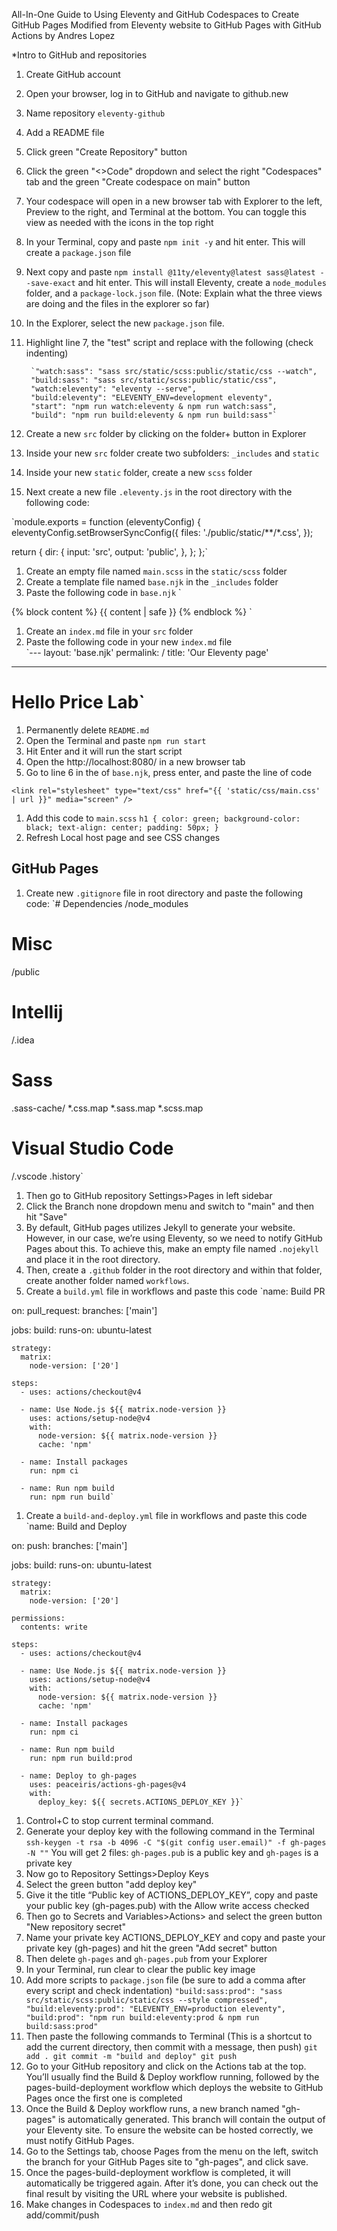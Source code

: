 All-In-One Guide to Using Eleventy and GitHub Codespaces to Create GitHub Pages
Modified from Eleventy website to GitHub Pages with GitHub Actions by Andres Lopez

*Intro to GitHub and repositories
1. Create GitHub account
1. Open your browser, log in to GitHub and navigate to github.new 
1. Name repository `eleventy-github`
1. Add a README file
1. Click green "Create Repository" button
1. Click the green "<>Code" dropdown and select the right "Codespaces" tab and the green "Create codespace on main" button
1. Your codespace will open in a new browser tab with Explorer to the left, Preview to the right, and Terminal at the bottom. You can toggle this view as needed with the icons in the top right
1. In your Terminal, copy and paste `npm init -y` and hit enter. This will create a `package.json` file
1. Next copy and paste `npm install @11ty/eleventy@latest sass@latest --save-exact` and hit enter. This will install Eleventy, create a `node_modules` folder, and a `package-lock.json` file. (Note: Explain what the three views are doing and the files in the explorer so far)
1. In the Explorer, select the new `package.json` file.
1. Highlight line 7, the "test" script and replace with the following (check indenting)

        `"watch:sass": "sass src/static/scss:public/static/css --watch",
        "build:sass": "sass src/static/scss:public/static/css",
        "watch:eleventy": "eleventy --serve",
        "build:eleventy": "ELEVENTY_ENV=development eleventy",
        "start": "npm run watch:eleventy & npm run watch:sass",
        "build": "npm run build:eleventy & npm run build:sass"`

1. Create a new `src` folder by clicking on the folder+ button in Explorer
1. Inside your new `src` folder create two subfolders: `_includes` and `static`
1. Inside your new `static` folder, create a new `scss` folder
1. Next create a new file `.eleventy.js` in the root directory with the following code:

`module.exports = function (eleventyConfig) {
  eleventyConfig.setBrowserSyncConfig({
    files: './public/static/**/*.css',
  });

  return {
    dir: {
      input: 'src',
      output: 'public',
    },
  };
};`  
1. Create an empty file named `main.scss` in the `static/scss` folder
1. Create a template file named `base.njk` in the `_includes` folder
1. Paste the following code in `base.njk`
`<!DOCTYPE html>
<html lang="en">
  <head>
    <meta charset="utf-8" />
    <title>{{ title }}</title>
  </head>
  <body>
    {% block content %} {{ content | safe }} {% endblock %}
  </body>
</html>`
    
1. Create an `index.md` file in your `src` folder
1. Paste the following code in your new `index.md` file      
`---
layout: 'base.njk'
permalink: /
title: 'Our Eleventy page'
---

# Hello Price Lab`
1. Permanently delete `README.md`
1. Open the Terminal and paste `npm run start`
1. Hit Enter and it will run the start script
1. Open the http://localhost:8080/ in a new browser tab
1. Go to line 6 in the <head> of `base.njk`, press enter, and paste the line of code

`<link rel="stylesheet" type="text/css" href="{{ 'static/css/main.css' | url }}" media="screen" />`
     
1. Add this code to `main.scss`
    `h1 {
    color: green;
    background-color: black;
    text-align: center;
    padding: 50px;
  }`
1. Refresh Local host page and see CSS changes

## GitHub Pages
1. Create new `.gitignore` file in root directory and paste the following code:
`# Dependencies
/node_modules

# Misc
/public

# Intellij
/.idea

# Sass
.sass-cache/
*.css.map
*.sass.map
*.scss.map

# Visual Studio Code
/.vscode
.history`
1. Then go to GitHub repository Settings>Pages in left sidebar
1. Click the Branch none dropdown menu and switch to "main" and then hit "Save"
1. By default, GitHub pages utilizes Jekyll to generate your website. However, in our case, we’re using Eleventy, so we need to notify GitHub Pages about this. To achieve this, make an empty file named `.nojekyll` and place it in the root directory.
1. Then, create a `.github` folder in the root directory and within that folder, create another folder named `workflows`.
1. Create a `build.yml` file in workflows and paste this code
`name: 
      Build PR

on:
  pull_request:
    branches: ['main']

jobs:
  build:
    runs-on: ubuntu-latest

    strategy:
      matrix:
        node-version: ['20']

    steps:
      - uses: actions/checkout@v4

      - name: Use Node.js ${{ matrix.node-version }}
        uses: actions/setup-node@v4
        with:
          node-version: ${{ matrix.node-version }}
          cache: 'npm'

      - name: Install packages
        run: npm ci

      - name: Run npm build
        run: npm run build`
1. Create a `build-and-deploy.yml` file in workflows and paste this code
`name: 
      Build and Deploy

on:
  push:
    branches: ['main']

jobs:
  build:
    runs-on: ubuntu-latest

    strategy:
      matrix:
        node-version: ['20']

    permissions:
      contents: write

    steps:
      - uses: actions/checkout@v4

      - name: Use Node.js ${{ matrix.node-version }}
        uses: actions/setup-node@v4
        with:
          node-version: ${{ matrix.node-version }}
          cache: 'npm'

      - name: Install packages
        run: npm ci

      - name: Run npm build
        run: npm run build:prod

      - name: Deploy to gh-pages
        uses: peaceiris/actions-gh-pages@v4
        with:
          deploy_key: ${{ secrets.ACTIONS_DEPLOY_KEY }}`  
1. Control+C to stop current terminal command.
1. Generate your deploy key with the following command in the Terminal
 `ssh-keygen -t rsa -b 4096 -C "$(git config user.email)" -f gh-pages -N ""`
You will get 2 files: `gh-pages.pub` is a public key and `gh-pages` is a private key
1. Now go to Repository Settings>Deploy Keys 
1. Select the green button "add deploy key"
1. Give it the title “Public key of ACTIONS_DEPLOY_KEY”, copy and paste your public key (gh-pages.pub) with the Allow write access checked 
1. Then go to Secrets and Variables>Actions> and select the green button "New repository secret"
1. Name your private key ACTIONS_DEPLOY_KEY and copy and paste your private key (gh-pages) and hit the green "Add secret" button
1. Then delete `gh-pages` and `gh-pages.pub` from your Explorer
1. In your Terminal, run clear to clear the public key image
1. Add more scripts to `package.json` file (be sure to add a comma after every script and check indentation)
 `"build:sass:prod": "sass src/static/scss:public/static/css --style compressed",
      "build:eleventy:prod": "ELEVENTY_ENV=production eleventy",
      "build:prod": "npm run build:eleventy:prod & npm run build:sass:prod"`
1. Then paste the following commands to Terminal (This is a shortcut to add the current directory, then commit with a message, then push)
`git add .
git commit -m "build and deploy"
git push`
1. Go to your GitHub repository and click on the Actions tab at the top. You’ll usually find the Build & Deploy workflow running, followed by the pages-build-deployment workflow which deploys the website to GitHub Pages once the first one is completed
1. Once the Build & Deploy workflow runs, a new branch named "gh-pages" is automatically generated. This branch will contain the output of your Eleventy site. To ensure the website can be hosted correctly, we must notify GitHub Pages. 
1. Go to the Settings tab, choose Pages from the menu on the left, switch the branch for your GitHub Pages site to "gh-pages", and click save.
1. Once the pages-build-deployment workflow is completed, it will automatically be triggered again. After it’s done, you can check out the final result by visiting the URL where your website is published.
1. Make changes in Codespaces to `index.md` and then redo git add/commit/push
